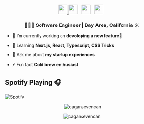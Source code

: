 
<p align='center'> 
<a href="https://linkedin.com/in/cagansevencan//"><img height="30" src="https://raw.githubusercontent.com/trinwin/trinwin/master/icons/linkedin.png?raw=true"> </a>
<a href="https://dev.to/cagansevencan"><img height="30" src="https://raw.githubusercontent.com/trinwin/trinwin/master/icons/devto.png"></a>&nbsp;&nbsp;
<a href="https://www.facebook.com/cagansevencan/"><img height="30" src="https://raw.githubusercontent.com/trinwin/trinwin/master/icons/facebook.png"></a>&nbsp;&nbsp;
<a href="https://medium.com/@cagan.sevencan"><img height="30" src="https://raw.githubusercontent.com/trinwin/trinwin/master/icons/medium.png?raw=true"></a>&nbsp;&nbsp;



<h3 align="center">👨🏻‍💻 Software Engineer | Bay Area, California ☀️</h3>


- 🔭 I’m currently working on **devoloping a new feature📱**

- 🌱 Learning **Next.js, React, Typescript, CSS Tricks**

- 💬 Ask me about **my startup experiences**

- ⚡ Fun fact **Cold brew enthusiast**




## Spotify Playing 🎧


[![Spotify](https://novatorem-cagan.vercel.app/api/spotify)](https://open.spotify.com/user/1299726247?si=tqvjmmC6SgGmwdfJNgCJwA)


<div align="center">

<p>&nbsp;<img align="center" src="https://github-readme-stats.vercel.app/api?username=cagansevencan&show_icons=true" alt="cagansevencan" /></p>


<p><img align="center" src="https://github-readme-stats.vercel.app/api/top-langs/?username=cagansevencan&layout=compact&hide=html" alt="cagansevencan" /></p>

</div>
